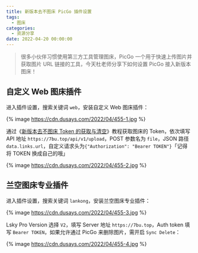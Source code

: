 ```yaml
---
title: 新版本去不图床 PicGo 插件设置
tags:
  - 图床
categories:
  - 资源分享
date: 2022-04-20 00:00:00
---
```


> 很多小伙伴习惯使用第三方工具管理图床，PicGo 一个用于快速上传图片并获取图片 URL 链接的工具，今天杜老师分享下如何设置 PicGo 接入新版本图床！

<!-- more -->

## 自定义 Web 图床插件

进入插件设置，搜索关键词 `web`，安装自定义 Web 图床插件：

{% image https://cdn.dusays.com/2022/04/455-1.jpg %}

通过《[新版本去不图床 Token 的获取与清空](https://dusays.com/454/)》教程获取图床的 Token，依次填写 API 地址 `https://7bu.top/api/v1/upload`，POST 参数名为 `file`，JSON 路径 `data.links.url`，自定义请求头为`{"Authorization": "Bearer TOKEN"}`「记得将 TOKEN 换成自己的哦」

{% image https://cdn.dusays.com/2022/04/455-2.jpg %}

## 兰空图床专业插件

进入插件设置，搜索关键词 `lankong`，安装兰空图床专业插件：

{% image https://cdn.dusays.com/2022/04/455-3.jpg %}

Lsky Pro Version 选择 `V2`，填写 Server 地址 `https://7bu.top`，Auth token 填写 `Bearer TOKEN`，如果允许通过 PicGo 来删除图片，需开启 `Sync Delete`：

{% image https://cdn.dusays.com/2022/04/455-4.jpg %}
